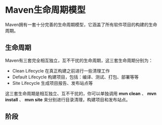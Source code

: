 Maven生命周期模型
=============

Maven拥有一套十分完善的生命周期模型，它涵盖了所有软件项目的构建的生命周期。
  
生命周期
------------
Maven有三套完全相互独立，互不干扰的生命周期，这三套生命周期分别为：

* Clean Lifecycle    在真正构建之前进行一些清理工作
* Default Lifecycle  构建项目，包括：编译、测试、打包、部署等等
* Site Lifecycle     生成项目报告、发布站点等

这三套生命周期是相互独立、互不干扰的，你可以单独调用 **mvn clean** 、 **mvn install** 、 **mvn site** 来分别进行目录清理，构建项目和发布站点。

阶段
-------------
